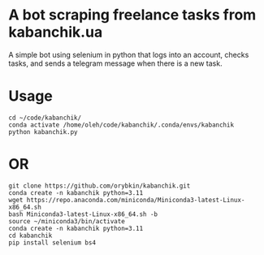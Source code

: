# A bot scraping freelance tasks from kabanchik.ua

A simple bot using selenium in python that logs into an account, checks tasks, and sends a telegram message when there is a new task.

# Usage
```
cd ~/code/kabanchik/
conda activate /home/oleh/code/kabanchik/.conda/envs/kabanchik
python kabanchik.py
```

# OR 
```
git clone https://github.com/orybkin/kabanchik.git
conda create -n kabanchik python=3.11
wget https://repo.anaconda.com/miniconda/Miniconda3-latest-Linux-x86_64.sh
bash Miniconda3-latest-Linux-x86_64.sh -b
source ~/miniconda3/bin/activate
conda create -n kabanchik python=3.11
cd kabanchik
pip install selenium bs4
```
